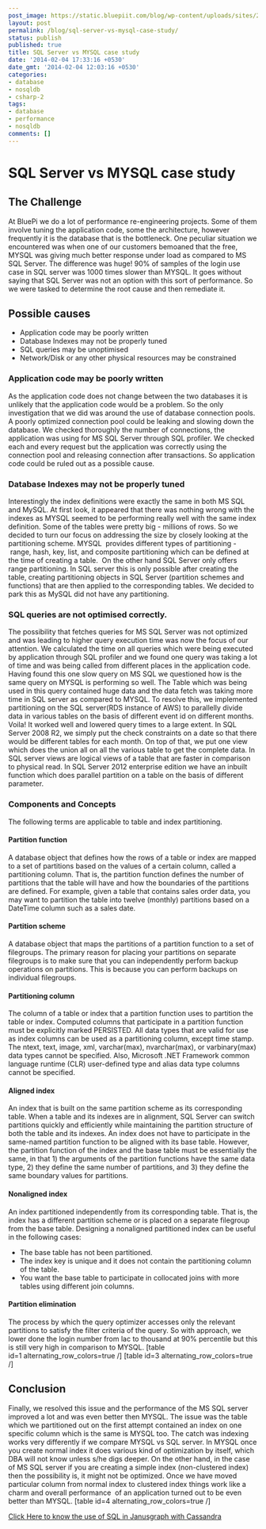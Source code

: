 ```yaml
---
post_image: https://static.bluepiit.com/blog/wp-content/uploads/sites/2/2014/02/SQL-Server-MYSQL.jpg
layout: post
permalink: /blog/sql-server-vs-mysql-case-study/
status: publish
published: true
title: SQL Server vs MYSQL case study
date: '2014-02-04 17:33:16 +0530'
date_gmt: '2014-02-04 12:03:16 +0530'
categories:
- database 
- nosqldb
- csharp-2
tags:
- database 
- performance 
- nosqldb
comments: []
---
```

# SQL Server vs MYSQL case study
## The Challenge
At BluePi we do a lot of performance re-engineering projects. Some of them involve tuning the application code, some the architecture, however frequently it is the database that is the bottleneck.
One peculiar situation we encountered was when one of our customers bemoaned that the free, MYSQL was giving much better response under load as compared to MS SQL Server. The difference was huge! 90% of samples of the login use case in SQL server was 1000 times slower than MYSQL. 
It goes without saying that SQL Server was not an option with this sort of performance. So we were tasked to determine the root cause and then remediate it.</p>
## Possible causes

- Application code may be poorly written
- Database Indexes may not be properly tuned
- SQL queries may be unoptimised
- Network/Disk or any other physical resources may be constrained

### Application code may be poorly written
As the application code does not change between the two databases it is unlikely that the application code would be a problem. So the only investigation that we did was around the use of database connection pools. A poorly optimized connection pool could be leaking and slowing down the database.
We checked thoroughly the number of connections, the application was using for MS SQL Server through SQL profiler. We checked each and every request but the application was correctly using the connection pool and releasing connection after transactions.
So application code could be ruled out as a possible cause.

### Database Indexes may not be properly tuned
Interestingly the index definitions were exactly the same in both MS SQL and MySQL.
At first look, it appeared that there was nothing wrong with the indexes as MYSQL seemed to be performing really well with the same index definition.
Some of the tables were pretty big - millions of rows. So we decided to turn our focus on addressing the size by closely looking at the partitioning scheme.
MYSQL &nbsp;provides different types of partitioning - &nbsp;range, hash, key, list, and composite partitioning which can be defined at the time of creating a table. &nbsp;On the other hand SQL Server only offers range partitioning. In SQL server this is only possible after creating the table, creating partitioning objects in SQL Server (partition schemes and functions) that are then applied to the corresponding tables. We decided to park this as MySQL did not have any partitioning.

### SQL queries are not optimised correctly.
The possibility that fetches queries for MS SQL Server was not optimized and was leading to higher query execution time was now the focus of our attention.
We calculated the time on all queries which were being executed by application through SQL profiler and we found one query was taking a lot of time and was being called from different places in the application code.
Having found this one slow query on MS SQL we questioned how is the same query on MYSQL is performing so well.
The Table which was being used in this query contained huge data and the data fetch was taking more time in SQL server as compared to MYSQL.
To resolve this, we implemented partitioning on the SQL server(RDS instance of AWS) to parallelly divide data in various tables on the basis of different event id on different months.
Voila! It worked well and lowered query times to a large extent.
In SQL Server 2008 R2, we simply put the check constraints on a date so that there would be different tables for each month. On top of that, we put one view which does the union all on all the various table to get the complete data. In SQL server views are logical views of a table that are faster in comparison to physical read.
In SQL Server 2012 enterprise edition we have an inbuilt function which does parallel partition on a table on the basis of different parameter.

### Components and Concepts
The following terms are applicable to table and index partitioning.
#### Partition function
A database object that defines how the rows of a table or index are mapped to a set of partitions based on the values of a certain column, called a partitioning column. That is, the partition function defines the number of partitions that the table will have and how the boundaries of the partitions are defined. For example, given a table that contains sales order data, you may want to partition the table into twelve (monthly) partitions based on a DateTime column such as a sales date.

#### Partition scheme
A database object that maps the partitions of a partition function to a set of filegroups. The primary reason for placing your partitions on separate filegroups is to make sure that you can independently perform backup operations on partitions. This is because you can perform backups on individual filegroups.

#### Partitioning column
The column of a table or index that a partition function uses to partition the table or index. Computed columns that participate in a partition function must be explicitly marked PERSISTED. All data types that are valid for use as index columns can be used as a partitioning column, except time stamp. The ntext, text, image, xml, varchar(max), nvarchar(max), or varbinary(max) data types cannot be specified. Also, Microsoft&nbsp;.NET Framework common language runtime (CLR) user-defined type and alias data type columns cannot be specified.

#### Aligned index
An index that is built on the same partition scheme as its corresponding table. When a table and its indexes are in alignment, SQL Server can switch partitions quickly and efficiently while maintaining the partition structure of both the table and its indexes. An index does not have to participate in the same-named partition function to be aligned with its base table. However, the partition function of the index and the base table must be essentially the same, in that 1) the arguments of the partition functions have the same data type, 2) they define the same number of partitions, and 3) they define the same boundary values for partitions.

#### Nonaligned index
An index partitioned independently from its corresponding table. That is, the index has a different partition scheme or is placed on a separate filegroup from the base table. Designing a nonaligned partitioned index can be useful in the following cases:

- The base table has not been partitioned.
- The index key is unique and it does not contain the partitioning column of the table.
- You want the base table to participate in collocated joins with more tables using different join columns.

#### Partition elimination
The process by which the query optimizer accesses only the relevant partitions to satisfy the filter criteria of the query.
So with approach, we lower done the login number from lac to thousand at 90% percentile but this is still very high in comparison to MYSQL.
[table id=1&nbsp;alternating_row_colors=true /]
[table id=3&nbsp;alternating_row_colors=true /]

## Conclusion
Finally, we resolved this issue and the performance of the MS SQL server improved a lot and was even better then MYSQL. 
The issue was the table which we partitioned out on the first attempt contained an index on one specific column which is the same is MYSQL too. The catch was indexing works very differently if we compare MYSQL vs SQL server.
In MYSQL once you create normal index it does various kind of optimization by itself, which DBA will not know unless s/he digs deeper. On the other hand, in the case of MS SQL server if you are creating a simple index (non-clustered index) then the possibility is, it might not be optimized. 
Once we have moved particular column from normal index to clustered index things work like a charm and overall performance&nbsp; of an application turned out to be even better than MYSQL. 
[table id=4 alternating_row_colors=true /] 
  
<a href="https://www.bluepiit.com/blog/janusgraph-with-cassandra/">Click Here to know the use of SQL in Janusgraph with Cassandra</a>
